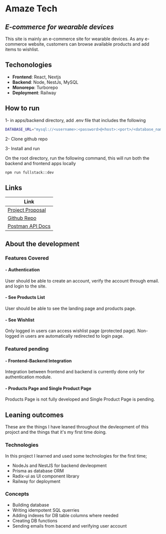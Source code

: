# Amaze Tech

## _E-commerce for wearable devices_

This site is mainly an e-commerce site for wearable devices. As any e-commerce website, customers can browse available products and add items to wishlist.

## Techonologies

- **Frontend**: React, Nextjs
- **Backend**: Node, NestJs, MySQL
- **Monorepo**: Turborepo
- **Deployment**: Railway

## How to run

1- in apps/backend directory, add .env file that includes the following

```sh
DATABASE_URL="mysql://<username>:<password>@<host>:<port>/<database_name>?schema=public"
```

2- Clone github repo

3- Install and run

On the root directory, run the following command, this will run both the backend and frontend apps locally
```sh
npm run fullstack::dev
```

## Links

| Link                                                                                                                 |
| -------------------------------------------------------------------------------------------------------------------- |
| [Project Proposal](https://docs.google.com/document/d/1dAkaM6oAXLBcHaa7AQ56x4LWbx-9Tag1645hFyPkduU/edit?usp=sharing) |
| [Github Repo](https://github.com/hnaimm/amaze-tech)                                                                 |
| [Postman API Docs](https://www.postman.com/haifanm/workspace/my-public-workspace/collection/4074196-7a13789f-18b1-4884-a7a9-9393a97fc38e?action=share&creator=4074196)                                                                 |


## About the development

### Features Covered
#### - Authentication
User should be able to create an account, verify the account through email. and login to the site.
#### - See Products List
User should be able to see the landing page and products page.
#### - See Wishlist
Only logged in users can access wishlist page (protected page). Non-logged in users are automatically redirected to login page.


### Featured pending
#### - Frontend-Backend Integration
Integration between frontend and backend is currently done only for authentication module.
#### - Products Page and Single Product Page
Products Page is not fully developed and Single Product Page is pending.

## Leaning outcomes
These are the things I have leaned throughout the devleopment of this projoct and the things that it's my first time doing.

### Technologies
In this project I learned and used some technologies for the first time;
- NodeJs and NestJS for backend devleopment
- Prisma as database ORM
- Radix-ui as UI component library
- Railway for deployment

### Concepts
- Building database
- Writing idempotent SQL querries
- Adding indexes for DB table columns where needed
- Creating DB functions
- Sending emails from bacend and verifying user account
